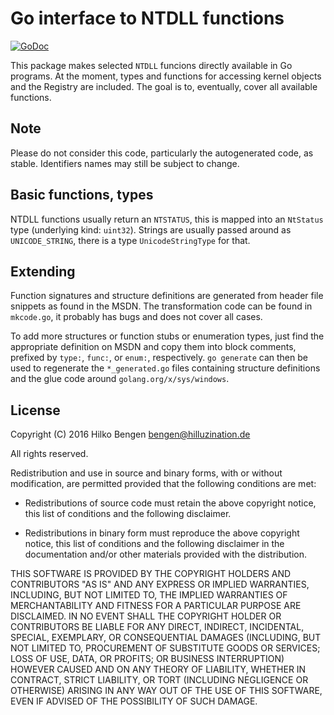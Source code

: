Go interface to NTDLL functions
===============================

[![GoDoc](https://godoc.org/github.com/hillu/go-ntdll?status.svg)](https://godoc.org/github.com/hillu/go-ntdll)

This package makes selected `NTDLL` funcions directly available in Go
programs. At the moment, types and functions for accessing kernel
objects and the Registry are included. The goal is to, eventually,
cover all available functions.

Note
----

Please do not consider this code, particularly the autogenerated code,
as stable. Identifiers names may still be subject to change.

Basic functions, types
----------------------

NTDLL functions usually return an `NTSTATUS`, this is mapped into an
`NtStatus` type (underlying kind: `uint32`). Strings are usually
passed around as `UNICODE_STRING`, there is a type `UnicodeStringType`
for that.

Extending
---------

Function signatures and structure definitions are generated from
header file snippets as found in the MSDN. The transformation code can
be found in `mkcode.go`, it probably has bugs and does not cover all
cases.

To add more structures or function stubs or enumeration types, just
find the appropriate definition on MSDN and copy them into block
comments, prefixed by `type:`, `func:`, or `enum:`, respectively. `go
generate` can then be used to regenerate the `*_generated.go` files
containing structure definitions and the glue code around
`golang.org/x/sys/windows`.

License
-------

Copyright (C) 2016  Hilko Bengen <bengen@hilluzination.de>

All rights reserved.

Redistribution and use in source and binary forms, with or without
modification, are permitted provided that the following conditions are met:

* Redistributions of source code must retain the above copyright notice, this
  list of conditions and the following disclaimer.

* Redistributions in binary form must reproduce the above copyright notice,
  this list of conditions and the following disclaimer in the documentation
  and/or other materials provided with the distribution.

THIS SOFTWARE IS PROVIDED BY THE COPYRIGHT HOLDERS AND CONTRIBUTORS "AS IS"
AND ANY EXPRESS OR IMPLIED WARRANTIES, INCLUDING, BUT NOT LIMITED TO, THE
IMPLIED WARRANTIES OF MERCHANTABILITY AND FITNESS FOR A PARTICULAR PURPOSE ARE
DISCLAIMED. IN NO EVENT SHALL THE COPYRIGHT HOLDER OR CONTRIBUTORS BE LIABLE
FOR ANY DIRECT, INDIRECT, INCIDENTAL, SPECIAL, EXEMPLARY, OR CONSEQUENTIAL
DAMAGES (INCLUDING, BUT NOT LIMITED TO, PROCUREMENT OF SUBSTITUTE GOODS OR
SERVICES; LOSS OF USE, DATA, OR PROFITS; OR BUSINESS INTERRUPTION) HOWEVER
CAUSED AND ON ANY THEORY OF LIABILITY, WHETHER IN CONTRACT, STRICT LIABILITY,
OR TORT (INCLUDING NEGLIGENCE OR OTHERWISE) ARISING IN ANY WAY OUT OF THE USE
OF THIS SOFTWARE, EVEN IF ADVISED OF THE POSSIBILITY OF SUCH DAMAGE.
